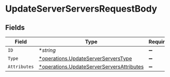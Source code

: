 # UpdateServerServersRequestBody


## Fields

| Field                                                                                                 | Type                                                                                                  | Required                                                                                              | Description                                                                                           |
| ----------------------------------------------------------------------------------------------------- | ----------------------------------------------------------------------------------------------------- | ----------------------------------------------------------------------------------------------------- | ----------------------------------------------------------------------------------------------------- |
| `ID`                                                                                                  | **string*                                                                                             | :heavy_minus_sign:                                                                                    | N/A                                                                                                   |
| `Type`                                                                                                | [*operations.UpdateServerServersType](../../models/operations/updateserverserverstype.md)             | :heavy_minus_sign:                                                                                    | N/A                                                                                                   |
| `Attributes`                                                                                          | [*operations.UpdateServerServersAttributes](../../models/operations/updateserverserversattributes.md) | :heavy_minus_sign:                                                                                    | N/A                                                                                                   |